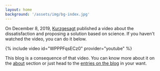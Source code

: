```yaml
---
layout: home
background: '/assets/img/bg-index.jpg'
---
```


On December 8, 2019, [Kurzgesagt][] published a video about the dissatisfaction and proposing a solution based on science. If you haven't watched the video, you can do it below. 

{% include video id="WPPPFqsECz0" provider="youtube" %}

This blog is a consequence of that video. You can know more about it on the [about][] section or just head to the [entries on the blog][posts] in your want.  

[about]: /about
[Kurzgesagt]: https://kurzgesagt.org/
[posts]: /posts

